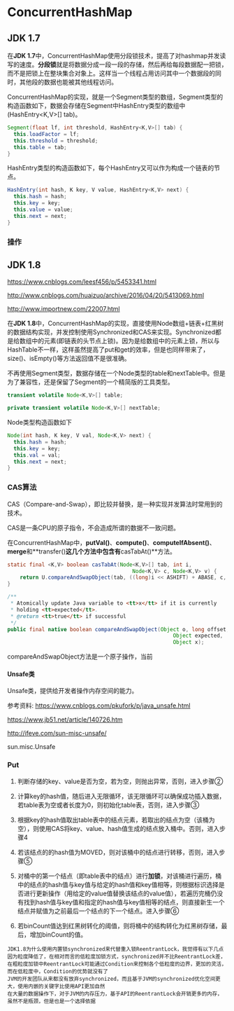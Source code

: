 # ConcurrentHashMap

## JDK 1.7

在**JDK 1.7**中，ConcurrentHashMap使用分段锁技术，提高了对hashmap并发读写的速度。**分段锁**就是将数据分成一段一段的存储，然后再给每段数据配一把锁，而不是把锁上在整块集合对象上。这样当一个线程占用访问其中一个数据段的同时，其他段的数据也能被其他线程访问。

ConcurrentHashMap的实现，就是一个Segment类型的数组，Segment类型的构造函数如下，数据会存储在Segment中HashEntry类型的数组中(HashEntry<K,V>[] tab)。

```java
Segment(float lf, int threshold, HashEntry<K,V>[] tab) {
  this.loadFactor = lf;
  this.threshold = threshold;
  this.table = tab;
}
```

HashEntry类型的构造函数如下，每个HashEntry又可以作为构成一个链表的节点。

```java
HashEntry(int hash, K key, V value, HashEntry<K,V> next) {
  this.hash = hash;
  this.key = key;
  this.value = value;
  this.next = next;
}
```

### 操作

## JDK 1.8

<https://www.cnblogs.com/leesf456/p/5453341.html>

<http://www.cnblogs.com/huaizuo/archive/2016/04/20/5413069.html>

<http://www.importnew.com/22007.html>

在**JDK 1.8**中，ConcurrentHashMap的实现，直接使用Node数组+链表+红黑树的数据结构实现，并发控制使用Synchronized和CAS来实现。Synchronized都是给数组中的元素(即链表的头节点上锁)。因为是给数组中的元素上锁，所以与HashTable不一样，这样虽然提高了put和get的效率，但是也同样带来了，size()、isEmpty()等方法返回值不是很准确。

不再使用Segment类型，数据存储在一个Node类型的table和nextTable中。但是为了兼容性，还是保留了Segment的一个精简版的工具类型。

```java
transient volatile Node<K,V>[] table;

private transient volatile Node<K,V>[] nextTable;
```

Node类型构造函数如下

```java
Node(int hash, K key, V val, Node<K,V> next) {
  this.hash = hash;
  this.key = key;
  this.val = val;
  this.next = next;
}
```

### CAS算法

CAS（Compare-and-Swap），即比较并替换，是一种实现并发算法时常用到的技术。

CAS是一条CPU的原子指令，不会造成所谓的数据不一致问题。

在ConcurrentHashMap中，**putVal()**、**compute()**、**computeIfAbsent()**、**merge**和**transfer()**这几个方法中包含有**casTabAt()**方法。

```java
static final <K,V> boolean casTabAt(Node<K,V>[] tab, int i,
                                        Node<K,V> c, Node<K,V> v) {
    return U.compareAndSwapObject(tab, ((long)i << ASHIFT) + ABASE, c, v);
}
```

```java
/**
 * Atomically update Java variable to <tt>x</tt> if it is currently
 * holding <tt>expected</tt>.
 * @return <tt>true</tt> if successful
 */
public final native boolean compareAndSwapObject(Object o, long offset,
                                                     Object expected,
                                                     Object x);
```

compareAndSwapObject方法是一个原子操作，当前

#### Unsafe类

Unsafe类，提供给开发者操作内存空间的能力。

参考资料:
<https://www.cnblogs.com/pkufork/p/java_unsafe.html>

<https://www.jb51.net/article/140726.htm>

<http://ifeve.com/sun-misc-unsafe/>

sun.misc.Unsafe

### Put

1. 判断存储的key、value是否为空，若为空，则抛出异常，否则，进入步骤②

2. 计算key的hash值，随后进入无限循环，该无限循环可以确保成功插入数据，若table表为空或者长度为0，则初始化table表，否则，进入步骤③

3. 根据key的hash值取出table表中的结点元素，若取出的结点为空（该桶为空），则使用CAS将key、value、hash值生成的结点放入桶中。否则，进入步骤4

4. 若该结点的的hash值为MOVED，则对该桶中的结点进行转移，否则，进入步骤⑤

5. 对桶中的第一个结点（即table表中的结点）进行**加锁**，对该桶进行遍历，桶中的结点的hash值与key值与给定的hash值和key值相等，则根据标识选择是否进行更新操作（用给定的value值替换该结点的value值），若遍历完桶仍没有找到hash值与key值和指定的hash值与key值相等的结点，则直接新生一个结点并赋值为之前最后一个结点的下一个结点。进入步骤⑥

6. 若binCount值达到红黑树转化的阈值，则将桶中的结构转化为红黑树存储，最后，增加binCount的值。

```word
JDK1.8为什么使用内置锁synchronized来代替重入锁ReentrantLock，我觉得有以下几点
因为粒度降低了，在相对而言的低粒度加锁方式，synchronized并不比ReentrantLock差，在粗粒度加锁中ReentrantLock可能通过Condition来控制各个低粒度的边界，更加的灵活，而在低粒度中，Condition的优势就没有了
JVM的开发团队从来都没有放弃synchronized，而且基于JVM的synchronized优化空间更大，使用内嵌的关键字比使用API更加自然
在大量的数据操作下，对于JVM的内存压力，基于API的ReentrantLock会开销更多的内存，虽然不是瓶颈，但是也是一个选择依据
```